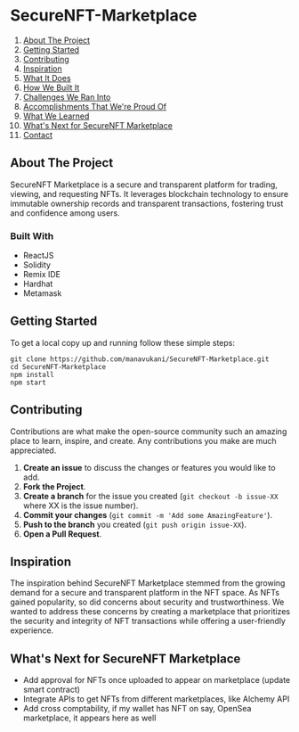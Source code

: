 # SecureNFT-Marketplace

  <ol>
    <li><a href="#about-the-project">About The Project</a></li>
    <li><a href="#getting-started">Getting Started</a></li>
    <li><a href="#contributing">Contributing</a></li>
    <li><a href="#inspiration">Inspiration</a></li>
    <li><a href="#what-it-does">What It Does</a></li>
    <li><a href="#how-we-built-it">How We Built It</a></li>
    <li><a href="#challenges-we-ran-into">Challenges We Ran Into</a></li>
    <li><a href="#accomplishments-that-were-proud-of">Accomplishments That We're Proud Of</a></li>
    <li><a href="#what-we-learned">What We Learned</a></li>
    <li><a href="#whats-next-for-securenft-marketplace">What's Next for SecureNFT Marketplace</a></li>
    <li><a href="#contact">Contact</a></li>
  </ol>

## About The Project

SecureNFT Marketplace is a secure and transparent platform for trading, viewing, and requesting NFTs. It leverages blockchain technology to ensure immutable ownership records and transparent transactions, fostering trust and confidence among users.

### Built With

- ReactJS
- Solidity
- Remix IDE
- Hardhat
- Metamask

## Getting Started

To get a local copy up and running follow these simple steps:

```
git clone https://github.com/manavukani/SecureNFT-Marketplace.git
cd SecureNFT-Marketplace
npm install
npm start
```

## Contributing

Contributions are what make the open-source community such an amazing place to learn, inspire, and create. Any contributions you make are much appreciated.

1. **Create an issue** to discuss the changes or features you would like to add.
2. **Fork the Project**.
3. **Create a branch** for the issue you created (`git checkout -b issue-XX` where XX is the issue number).
4. **Commit your changes** (`git commit -m 'Add some AmazingFeature'`).
5. **Push to the branch** you created (`git push origin issue-XX`).
6. **Open a Pull Request**.

## Inspiration

The inspiration behind SecureNFT Marketplace stemmed from the growing demand for a secure and transparent platform in the NFT space. As NFTs gained popularity, so did concerns about security and trustworthiness. We wanted to address these concerns by creating a marketplace that prioritizes the security and integrity of NFT transactions while offering a user-friendly experience.

## What's Next for SecureNFT Marketplace

- Add approval for NFTs once uploaded to appear on marketplace (update smart contract)
- Integrate APIs to get NFTs from different marketplaces, like Alchemy API
- Add cross comptability, if my wallet has NFT on say, OpenSea marketplace, it appears here as well
